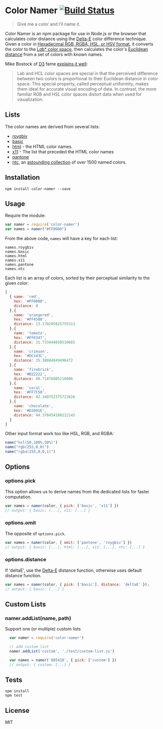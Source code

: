 # Color Namer [![Build Status](https://travis-ci.org/zeke/color-namer.svg?branch=master)](https://travis-ci.org/zeke/color-namer)

> Give me a color and I'll name it.

Color Namer is an npm package for use in Node.js or the browser that calculates color distance using the
[Delta-E](http://www.colorwiki.com/wiki/Delta_E%3a_The_Color_Difference) color difference technique. Given a color
in [Hexadecimal RGB, RGBA, HSL, or HSV format](https://github.com/gka/chroma.js/blob/master/doc/api.md#chromaa-b-c-a-mode), it converts the color to the [L*a*b* color space](http://en.wikipedia.org/wiki/Lab_color_space),
then calculates the color's
[Euclidean distance](https://npmjs.org/package/euclidean-distance) from a set of colors with
known names.

Mike Bostock of [D3](http://d3js.org/) fame [explains it well](https://gist.github.com/mbostock/3014589):

> Lab and HCL color spaces are special in that the perceived difference between two colors is proportional to their Euclidean distance in color space. This special property, called perceptual uniformity, makes them ideal for accurate visual encoding of data. In contrast, the more familiar RGB and HSL color spaces distort data when used for visualization.

## Lists

The color names are derived from several lists:

- [roygbiv](lib/colors/roygbiv.js)
- [basic](lib/colors/basic.js)
- [html](lib/colors/html.js) - the HTML color names.
- [x11](lib/colors/x11.js) - The list that preceded the HTML color names
- [pantone](lib/colors/pantone.js)
- [ntc](lib/colors/ntc.js), an [astounding collection](http://chir.ag/projects/ntc/) of over 1500 named colors.


## Installation

```
npm install color-namer --save
```

## Usage

Require the module:

```js
var namer = require('color-namer')
var names = namer("#FF0000")
```

From the above code, `names` will have a key for each list:

```
names.roygbiv
names.basic
names.html
names.x11
names.pantone
names.ntc
```

Each list is an array of colors, sorted by their perceptual similarity to the given color:

```js
[
  { name: 'red',
    hex: '#FF0000',
    distance: 0
  },{
    name: 'orangered',
    hex: '#FF4500',
    distance: 13.170205025755513
  },{
    name: 'tomato',
    hex: '#FF6347',
    distance: 31.733444038510665
  },{
    name: 'crimson',
    hex: '#DC143C',
    distance: 35.38084849496472
  },{
    name: 'firebrick',
    hex: '#B22222',
    distance: 40.71076805218006
  },{
    name: 'coral',
    hex: '#FF7F50',
    distance: 42.340752375722616
  },{
    name: 'chocolate',
    hex: '#D2691E',
    distance: 44.378454180212145
  }
]
```

Other input format work too like HSL, RGB, and RGBA:

```js
name("hsl(50,100%,50%)")
name("rgb(255,0,0)")
name("rgba(255,0,0,1)")
```

## Options

### options.pick
This option allows us to derive names from the dedicated lists for faster computation.

```js
var names = namer(color, { pick: ['basic', 'x11'] })
// output: { basic: [...], x11: [...] }
```

### options.omit
The opposite of `options.pick`.

```js
var names = namer(color, { omit: ['pantone', 'roygbiv'] })
// output: { basic: [...], html: [...], x11: [...], ntc: [...] }
```

### options.distance
If 'deltaE', use the [Delta-E](http://zschuessler.github.io/DeltaE/learn/) distance function, otherwise uses default distance function.

```js
var names = namer(color, { pick: ['basic'], distance: 'deltaE' });
// output: { basic: [...] }
```

## Custom Lists

### namer.addList(name, path)
Support one (or multiple) custom lists

```js
  var namer = require('color-namer')

  // add custom list
  namer.addList('custom', './test/custom-list.js')

  var names = namer('885418', { pick: ['custom'] })
  // output: { custom: [...] }
```

### 

## Tests

```
npm install
npm test
```

## License

MIT
